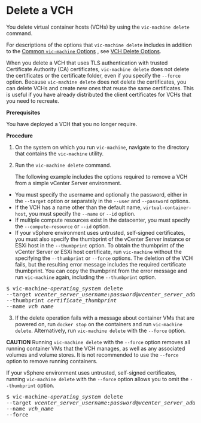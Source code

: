 # Delete a VCH #

You delete virtual container hosts (VCHs) by using the `vic-machine delete` command.

For descriptions of the options that `vic-machine delete` includes in addition to the [Common `vic-machine` Options](common_vic_options.md) , see [VCH Delete Options](delete_vch_options.md).

When you delete a VCH that uses TLS authentication with trusted Certificate Authority (CA) certificates, `vic-machine delete` does not delete the certificates or the certificate folder, even if you specify the `--force` option. Because `vic-machine delete` does not delete the certificates, you can delete VCHs and create new ones that reuse the same certificates. This is useful if you have already distributed the client certificates for VCHs that you need to recreate.

**Prerequisites**

You have deployed a VCH that you no longer require.

**Procedure**

1. On the system on which you run `vic-machine`, navigate to the directory that contains the `vic-machine` utility.
2. Run the `vic-machine delete` command. 

   The following example includes the options required to remove a VCH from a simple vCenter Server environment. 

  - You must specify the username and optionally the password, either in the `--target` option or separately in the `--user` and `--password` options. 
  - If the VCH has a name other than the default name, `virtual-container-host`, you must specify the `--name` or `--id` option. 
  - If multiple compute resources exist in the datacenter, you must specify the `--compute-resource` or `--id` option.
  - If your vSphere environment uses untrusted, self-signed certificates, you must also specify the thumbprint of the vCenter Server instance or ESXi host in the `--thumbprint` option. To obtain the thumbprint of the vCenter Server or ESXi host certificate, run `vic-machine` without the specifying the `--thumbprint` or `--force` options. The deletion of the VCH fails, but the resulting error message includes the required certificate thumbprint. You can copy the thumbprint from the error message and run `vic-machine` again, including the `--thumbprint` option.

   <pre>$ vic-machine-<i>operating_system</i> delete
--target <i>vcenter_server_username</i>:<i>password</i>@<i>vcenter_server_address</i>
--thumbprint <i>certificate_thumbprint</i>
--name <i>vch_name</i></pre>

3. If the delete operation fails with a message about container VMs that are powered on, run `docker stop` on the containers and run `vic-machine delete`. Alternatively, run `vic-machine delete` with the `--force` option.

  **CAUTION** Running `vic-machine delete` with the `--force` option removes all running container VMs that the VCH manages, as well as any associated volumes and volume stores. It is not recommended to use the `--force` option to remove running containers.

  If your vSphere environment uses untrusted, self-signed certificates, running `vic-machine delete` with the `--force` option allows you to omit the `--thumbprint` option.

   <pre>$ vic-machine-<i>operating_system</i> delete
--target <i>vcenter_server_username</i>:<i>password</i>@<i>vcenter_server_address</i>
--name <i>vch_name</i></i>
--force</pre>